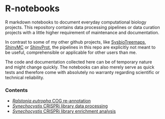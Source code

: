 # R-notebooks

R markdown notebooks to document everyday computational biology projects.
This repository contains data processing pipelines or data curation projects
with a little higher requirement of maintenance and documentation. 

In contrast to some of my other github projects, 
like [SysbioTreemaps](https:/github.com/m-jahn/SysbioTreemaps),
[ShinyMC](https:/github.com/m-jahn/ShinyMC) or [ShinyProt](https:/github.com/m-jahn/ShinyProt),
the pipelines in this repo are explicitly not meant to be useful, comprehensible or applicable
for other users than me.

The code and documentation collected here can be of temporary nature and might
change quickly. The notebooks can also merely serve as quick tests and therefore 
come with absolutely no warranty regarding scientific or technical reliability.

### Contents

- [_Ralstonia eutropha_ COG re-annotation](https://m-jahn.github.io/R-notebooks/Ralstonia_H16_genome_re_annotation.nb.html)
- [_Synechocystis_ CRISPRi library data processing](https://m-jahn.github.io/R-notebooks/CRISPRi_library_data_processing.nb.html)
- [_Synechocystis_ CRISPRi library enrichment analysis](https://m-jahn.github.io/R-notebooks/CRISPRi_library_enrichment_analysis.nb.html)
